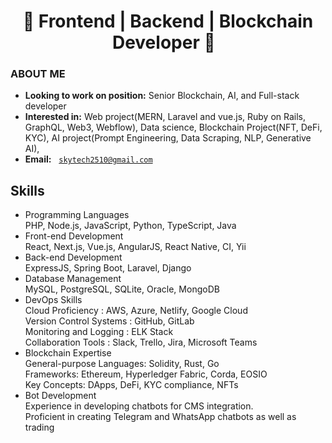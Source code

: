 <h1 align="center">
<div align="center">💫 Frontend | Backend | Blockchain Developer 💫 &nbsp;</div>
</h1>




<div>

### ABOUT ME

- **Looking to work on position:** Senior Blockchain, AI, and Full-stack developer
- **Interested in:** Web project(MERN, Laravel and vue.js, Ruby on Rails, GraphQL, Web3, Webflow), Data science, Blockchain Project(NFT, DeFi, KYC), AI project(Prompt Engineering, Data Scraping, NLP, Generative AI),
- **Email:** &nbsp; <a href="mailto:skytech2510@gmail.com" target="_blank">`skytech2510@gmail.com`</a>

## Skills

   - Programming Languages<br>
         PHP, Node.js, JavaScript, Python, TypeScript, Java<br>
   - Front-end Development<br>
         React, Next.js, Vue.js, AngularJS, React Native, CI, Yii<br>
   - Back-end Development<br>
         ExpressJS, Spring Boot, Laravel, Django<br>
   - Database Management<br>
         MySQL, PostgreSQL, SQLite, Oracle, MongoDB<br>
   - DevOps Skills<br>
         Cloud Proficiency       : AWS, Azure, Netlify, Google Cloud<br>
         Version Control Systems : GitHub, GitLab<br>
         Monitoring and Logging  : ELK Stack<br>
         Collaboration Tools     : Slack, Trello, Jira, Microsoft Teams<br>
   - Blockchain Expertise<br>
         General-purpose Languages: Solidity, Rust, Go<br>
         Frameworks: Ethereum, Hyperledger Fabric, Corda, EOSIO<br>
         Key Concepts: DApps, DeFi, KYC compliance, NFTs<br>
   - Bot Development<br>
         Experience in developing chatbots for CMS integration.<br>
         Proficient in creating Telegram and WhatsApp chatbots as well as trading<br>
</div>
</div>